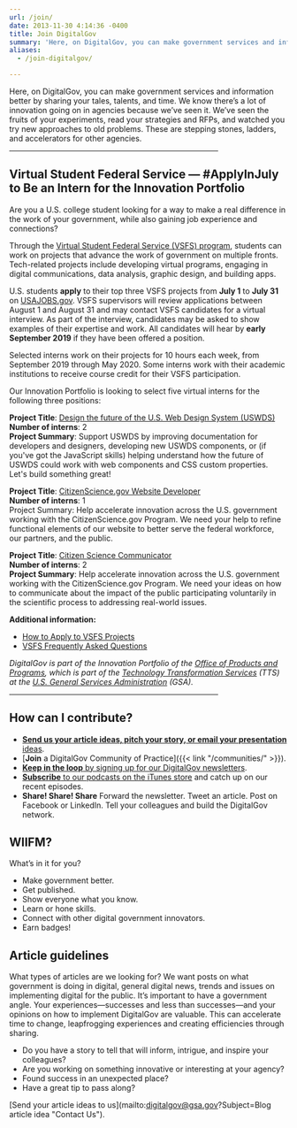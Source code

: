 ```yaml
---
url: /join/
date: 2013-11-30 4:14:36 -0400
title: Join DigitalGov
summary: 'Here, on DigitalGov, you can make government services and information better by sharing your tales, talents, and time. We know there&#8217;s a lot of innovation going on in agencies because we&#8217;ve seen it. We&#8217;ve seen the fruits of your experiments, read your strategies and RFPs, and watched you try new approaches to old problems.'
aliases:
  - /join-digitalgov/

---
```


Here, on DigitalGov, you can make government services and information better by sharing your tales, talents, and time. We know there&#8217;s a lot of innovation going on in agencies because we&#8217;ve seen it. We&#8217;ve seen the fruits of your experiments, read your strategies and RFPs, and watched you try new approaches to old problems. These are stepping stones, ladders, and accelerators for other agencies. 

<hr width="75%" align="center"> 

## Virtual Student Federal Service — #ApplyInJuly to Be an Intern for the Innovation Portfolio

Are you a U.S. college student looking for a way to make a real difference in the work of your government, while also gaining job experience and connections?

Through the [Virtual Student Federal Service (VSFS) program](https://vsfs.state.gov/), students can work on projects that advance the work of government on multiple fronts. Tech-related projects include developing virtual programs, engaging in digital communications, data analysis, graphic design, and building apps.

U.S. students **apply** to their top three VSFS projects from **July 1** to **July 31** on [USAJOBS.gov](https://www.usajobs.gov/). VSFS supervisors will review applications between August 1 and August 31 and may contact VSFS candidates for a virtual interview. As part of the interview, candidates may be asked to show examples of their expertise and work. All candidates will hear by **early September 2019** if they have been offered a position.

Selected interns work on their projects for 10 hours each week, from September 2019 through May 2020. Some interns work with their academic institutions to receive course credit for their VSFS participation.

Our Innovation Portfolio is looking to select five virtual interns for the following three positions: 

**Project Title**: [Design the future of the U.S. Web Design System (USWDS)](https://vsfs.state.gov/projects/view/2412) <br />**Number of interns**: 2 <br />**Project Summary**: Support USWDS by improving documentation for developers and designers, developing new USWDS components, or (if you've got the JavaScript skills) helping understand how the future of USWDS could work with web components and CSS custom properties. Let's build something great! 

**Project Title**: [CitizenScience.gov Website Developer](https://vsfs.state.gov/projects/view/2475)  <br />**Number of interns**: 1  <br />Project Summary: Help accelerate innovation across the U.S. government working with the CitizenScience.gov Program. We need your help to refine functional elements of our website to better serve the federal workforce, our partners, and the public. 

**Project Title**: [Citizen Science Communicator](https://vsfs.state.gov/projects/view/2474) <br />**Number of interns**: 2 <br />**Project Summary**: Help accelerate innovation across the U.S. government working with the CitizenScience.gov Program. We need your ideas on how to communicate about the impact of the public participating voluntarily in the scientific process to addressing real-world issues. 

**Additional information:** 

 - [How to Apply to VSFS Projects](https://vsfs.state.gov/how-to-apply) 
 - [VSFS Frequently Asked Questions](https://vsfs.state.gov/faq) 

_DigitalGov is part of the Innovation Portfolio of the [Office of Products and Programs](https://www.gsa.gov/about-us/organization/federal-acquisition-service/technology-transformation-services/office-of-products-and-programs), which is part of the [Technology Transformation Services](https://www.gsa.gov/tts) (TTS) at the [U.S. General Services Administration](https://www.gsa.gov/) (GSA)._ 

<hr width="75%" align="center">

## How can I contribute?

  * [**Send us your article ideas, pitch your story, or email your presentation** ideas](#guidelines "To send your article ideas, pitch your story, or email your idea for a presentation contact us").
  * [**Join** a DigitalGov Community of Practice]({{< link "/communities/" >}}).
  * [**Keep in the loop** by signing up for our DigitalGov newsletters](http://connect.digitalgov.gov/subscribe).
  * [**Subscribe** to our podcasts on the iTunes store](https://itunes.apple.com/us/podcast/digitalgov-podcast/) and catch up on our recent episodes.
  * **Share! Share! Share** Forward the newsletter. Tweet an article. Post on Facebook or LinkedIn. Tell your colleagues and build the DigitalGov network.

## WIIFM?

What&#8217;s in it for you?

  * Make government better.
  * Get published.
  * Show everyone what you know.
  * Learn or hone skills.
  * Connect with other digital government innovators.
  * Earn badges!

##  Article guidelines

What types of articles are we looking for? We want posts on what government is doing in digital, general digital news, trends and issues on implementing digital for the public. It&#8217;s important to have a government angle. Your experiences—successes and less than successes—and your opinions on how to implement DigitalGov are valuable. This can accelerate time to change, leapfrogging experiences and creating efficiencies through sharing.

  * Do you have a story to tell that will inform, intrigue, and inspire your colleagues?
  * Are you working on something innovative or interesting at your agency?
  * Found success in an unexpected place?
  * Have a great tip to pass along?

[Send your article ideas to us](mailto:digitalgov@gsa.gov?Subject=Blog article idea "Contact Us").
